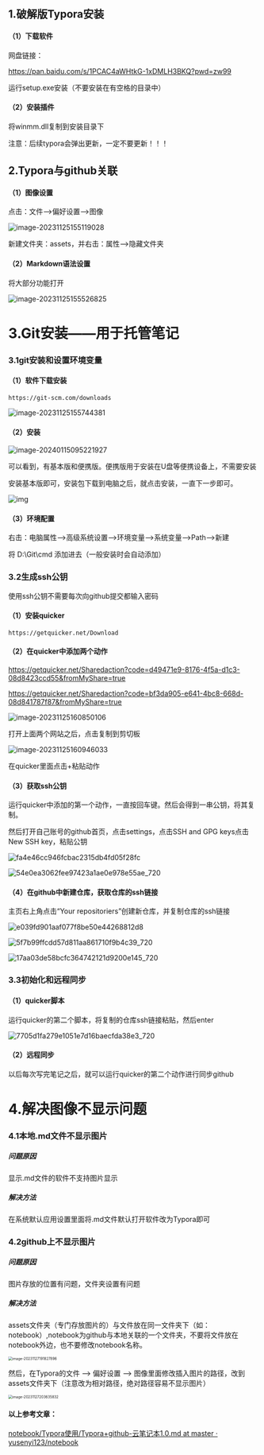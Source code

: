## 1.破解版Typora安装

#### （1）下载软件

网盘链接：

https://pan.baidu.com/s/1PCAC4aWHtkG-1xDMLH3BKQ?pwd=zw99

运行setup.exe安装（不要安装在有空格的目录中）

#### （2）安装插件

将winmm.dll复制到安装目录下

注意：后续typora会弹出更新，一定不要更新！！！

## 2.Typora与github关联

#### （1）图像设置

点击：文件-->偏好设置-->图像

![image-20231125155119028](../assets/image-20231125155119028.png)

 新建文件夹：assets，并右击：属性-->隐藏文件夹

#### （2）Markdown语法设置

将大部分功能打开

![image-20231125155526825](../assets/image-20231125155526825.png)

# 3.Git安装——用于托管笔记

### 3.1git安装和设置环境变量

#### （1）软件下载安装

```
https://git-scm.com/downloads
```

![image-20231125155744381](../assets/image-20231125155744381.png)

#### （2）安装

![image-20240115095221927](assets/image-20240115095221927.png)

可以看到，有基本版和便携版。便携版用于安装在U盘等便携设备上，不需要安装

安装基本版即可，安装包下载到电脑之后，就点击安装，一直下一步即可。

![img](assets/v2-aaaa44474c3317d8fc257200b23e8672_720w.webp)

#### （3）环境配置

右击：电脑属性-->高级系统设置-->环境变量-->系统变量-->Path-->新建

将  D:\Git\cmd  添加进去（一般安装时会自动添加）

### 3.2生成ssh公钥

使用ssh公钥不需要每次向github提交都输入密码

#### （1）安装quicker

```
https://getquicker.net/Download
```



#### （2）在quicker中添加两个动作

https://getquicker.net/Sharedaction?code=d49471e9-8176-4f5a-d1c3-08d8423ccd55&fromMyShare=true

https://getquicker.net/Sharedaction?code=bf3da905-e641-4bc8-668d-08d841787f87&fromMyShare=true

![image-20231125160850106](../assets/image-20231125160850106.png)

打开上面两个网站之后，点击复制到剪切板

![image-20231125160946033](../assets/image-20231125160946033.png)



在quicker里面点击+粘贴动作

#### （3）获取ssh公钥

运行quicker中添加的第一个动作，一直按回车键。然后会得到一串公钥，将其复制。

然后打开自己账号的github首页，点击settings，点击SSH and GPG keys点击New SSH key，粘贴公钥

![fa4e46cc946fcbac2315db4fd05f28fc](assets/fa4e46cc946fcbac2315db4fd05f28fc.png)

![54e0ea3062fee97423a1ae0e978e55ae_720](assets/54e0ea3062fee97423a1ae0e978e55ae_720.png)

#### （4）在github中新建仓库，获取仓库的ssh链接

主页右上角点击“Your repositoriers”创建新仓库，并复制仓库的ssh链接

![e039fd901aaf077f8be50e44268812d8](assets/e039fd901aaf077f8be50e44268812d8.png)

![5f7b99ffcdd57d811aa861710f9b4c39_720](assets/5f7b99ffcdd57d811aa861710f9b4c39_720.png)

![17aa03de58bcfc364742121d9200e145_720](assets/17aa03de58bcfc364742121d9200e145_720.png)

### 3.3初始化和远程同步

#### （1）quicker脚本

运行quicker的第二个脚本，将复制的仓库ssh链接粘贴，然后enter

![7705d1fa279e1051e7d16baecfda38e3_720](assets/7705d1fa279e1051e7d16baecfda38e3_720.png)

#### （2）远程同步

以后每次写完笔记之后，就可以运行quicker的第二个动作进行同步github



# 4.解决图像不显示问题

### 4.1本地.md文件不显示图片

##### 问题原因

显示.md文件的软件不支持图片显示

##### 解决方法

在系统默认应用设置里面将.md文件默认打开软件改为Typora即可

### 4.2github上不显示图片

##### 问题原因

图片存放的位置有问题，文件夹设置有问题

##### 解决方法

assets文件夹（专门存放图片的）与文件放在同一文件夹下（如：notebook）,notebook为github与本地关联的一个文件夹，不要将文件放在notebook外边，也不要修改notebook名称。

<img src="../assets/image-20231127191827896.png" alt="image-20231127191827896" style="zoom:50%;" />

然后，在Typora的文件 --> 偏好设置 --> 图像里面修改插入图片的路径，改到assets文件夹下（注意改为相对路径，绝对路径容易不显示图片）

<img src="assets/image-20231127203635832.png" alt="image-20231127203635832" style="zoom:50%;" />



#### 以上参考文章：

[notebook/Typora使用/Typora+github-云笔记本1.0.md at master · yusenyi123/notebook](https://github.com/yusenyi123/notebook/blob/master/Typora使用/Typora%2Bgithub-云笔记本1.0.md)

